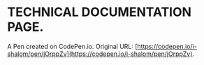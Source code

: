 # TECHNICAL DOCUMENTATION PAGE.

A Pen created on CodePen.io. Original URL: [https://codepen.io/i-shalom/pen/jOrppZv](https://codepen.io/i-shalom/pen/jOrppZv).


